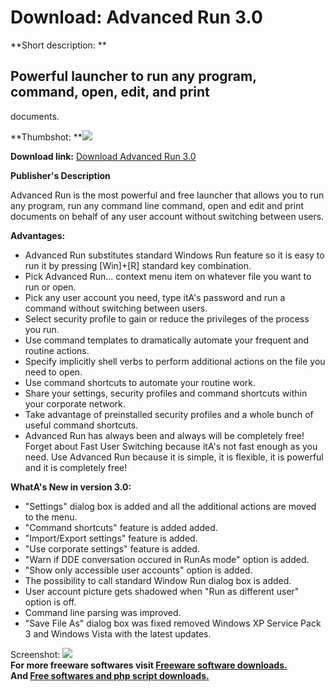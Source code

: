 # Download: Advanced Run 3.0

**Short description: **

## Powerful launcher to run any program, command, open, edit, and print
documents.

  
**Thumbshot: **![](http://www.freewarefiles.com/screenshot/advrun30_md.jpg)   
  
**Download link:** [Download Advanced Run 3.0](http://freesoftwares.boysofts.com/Advanced-Run_program_45261.html)  
  

**Publisher's Description**  
  

Advanced Run is the most powerful and free launcher that allows you to run any
program, run any command line command, open and edit and print documents on
behalf of any user account without switching between users.

**Advantages:**

  * Advanced Run substitutes standard Windows Run feature so it is easy to run it by pressing [Win]+[R] standard key combination. 
  * Pick Advanced Run... context menu item on whatever file you want to run or open. 
  * Pick any user account you need, type itA's password and run a command without switching between users. 
  * Select security profile to gain or reduce the privileges of the process you run. 
  * Use command templates to dramatically automate your frequent and routine actions. 
  * Specify implicitly shell verbs to perform additional actions on the file you need to open. 
  * Use command shortcuts to automate your routine work. 
  * Share your settings, security profiles and command shortcuts within your corporate network. 
  * Take advantage of preinstalled security profiles and a whole bunch of useful command shortcuts. 
  * Advanced Run has always been and always will be completely free! 
Forget about Fast User Switching because itA's not fast enough as you need.
Use Advanced Run because it is simple, it is flexible, it is powerful and it
is completely free!

**WhatA's New in version 3.0:**

  * "Settings" dialog box is added and all the additional actions are moved to the menu. 
  * "Command shortcuts" feature is added added. 
  * "Import/Export settings" feature is added. 
  * "Use corporate settings" feature is added. 
  * "Warn if DDE conversation occured in RunAs mode" option is added. 
  * "Show only accessible user accounts" option is added. 
  * The possibility to call standard Window Run dialog box is added. 
  * User account picture gets shadowed when "Run as different user" option is off. 
  * Command line parsing was improved. 
  * "Save File As" dialog box was fixed removed Windows XP Service Pack 3 and Windows Vista with the latest updates. 

  
  
Screenshot: ![](http://www.freewarefiles.com/screenshot/advrun30.jpg)  
**For more freeware softwares visit [Freeware software downloads.](http://freesoftwares.boysofts.com/)**   
**And [Free softwares and php script downloads.](http://www.boysofts.com/)**

